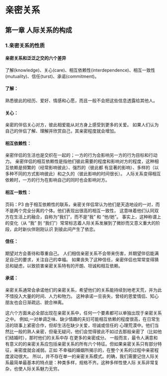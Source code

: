 # 亲密关系

## 第一章 人际关系的构成

### 1.亲密关系的性质

#### 亲密关系和泛泛之交的六个差异
  了解(knowledge)、关心(care)、相互依赖性(interdependence)、相互一致性(mutuality)、信任(turst)、承诺(commitment)。

#### 了解：
  熟悉彼此的经历、爱好、情感和心愿，而且一般不会把这些信息透露给其他人。

#### 关心：
  亲密的伴侣关心对方，彼此相爱能从对方身上感受到更多的关爱。
  如果人们认为自己的伴侣了解、理解并欣赏自己，其亲密程度就会增加。

#### 相互依赖性：
  亲密伴侣的生活也是交织在一起的；一方的行为会影响另一方的行为目标和行动力。
  亲密伴侣的相互依赖性是指他们彼此需要的程度和影响对方的程度，这种相互依赖是频繁的（经常影响彼此）、强烈的（彼此都
有显著的影响）、多样的（以多种不同的方式影响彼此）和之久的（彼此影响的时间很长）。
  人际关系变得相互依赖时，一方的行为在影响自己的同时也会影响对方。

#### 相互一致性：
  页码：P3
  由于相互依赖性的联系，亲密关伴侣常认为他们是天造地设的一对，而不是两个完全分离的个体。他们表现出很高的相互一致性，
这意味着他们认同双方在生活上的融合，自称为“我们”，而不是“我” 和 “他/她”。
  事实上，这种称谓上的变化（从 “我” 到 “我们”）常常标志着人际关系发展到了微妙而又意义重大的阶段，此时新伙伴刚刚认识
到彼此间产生了依恋。

#### 信任：
  期望对方会善待和尊重自己。
  人们相信亲密关系不会带来伤害，并期望伴侣能满足自己的要求，关注自己的幸福。
  如果丧失了这种信任，亲密伴侣也常常变得猜忌和疑虑，以致损害亲密关系特有的开朗、坦诚和相互依赖。

#### 承诺：
  亲密关系通常会承诺他们的亲密关系，希望他们的关系能持续到地老天荒，并为此不惜投入大量的时间、人力和物力。
  这种承诺一旦丧失，曾经的恩爱情侣、知心朋友也会日渐疏远、貌合神离。

  这六个方面未必全部出现在亲密关系中，任何一个要素都可以单独出现于亲密关系之中。
  例如,一对单调乏味、缺少情趣的夫妇可能相互依赖的程度很高，在日常生活的琐事上紧密合作，但却生活在缺少关爱，坦诚或信任的
心理荒漠中。他们当然比一般的熟人亲密，但毫无疑问，他们会觉得彼此不如过去那般亲密了（比如他们结婚时），那时他们的关系中存
在更多的亲密成分。
  一般而言，最令人满意和有意义的的亲密关系应包括亲密关系的所有六个特征。但如果亲密关系只有部分特征，亲密度就会减弱。正如
不幸福的婚姻所揭示的，在整个关系的过程中亲密程度波动很大。
  所以，并不存在单一的亲密关系模式。的确，我们需要记住人际关系最简单最基本的特点是：种类多样，规格不齐。这种多样性使人际
关系非常复杂，也使人际关系魅力无穷。

